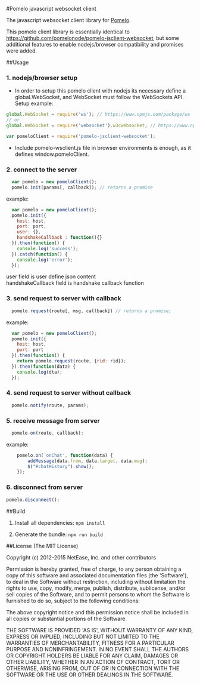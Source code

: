 #Pomelo javascript websocket client

The javascript websocket client library for [Pomelo](https://github.com/NetEase/pomelo).

This pomelo client library is essentially identical to https://github.com/pomelonode/pomelo-jsclient-websocket, but some additional features to enable nodejs/browser compatibility and promises were added.

##Usage
### 1. nodejs/browser setup
- In order to setup this pomelo client with nodejs its necessary define a global.WebSocket, and WebSocket must follow the WebSockets API. Setup example:
``` javascript
global.WebSocket = require('ws'); // https://www.npmjs.com/package/ws
// or
global.WebSocket = require('websocket').w3cwebsocket; // https://www.npmjs.com/package/websocket

var pomeloClient = require('pomelo-jsclient-websocket');
``` 
- Include pomelo-wsclient.js file in browser environments is enough, as it defines window.pomeloClient.

### 2. connect to the server
``` javascript
  var pomelo = new pomeloClient();
  pomelo.init(params[, callback]); // returns a promise
```  
example:
``` javascript
  var pomelo = new pomeloClient();
  pomelo.init({
    host: host,
    port: port,
    user: {},
    handshakeCallback : function(){}
  }).then(function() {
    console.log('success');
  }).catch(function() {
    console.log('error');
  });
```

user field is user define json content  
handshakeCallback field is handshake callback function  

### 3. send request to server with callback
``` javascript
  pomelo.request(route[, msg, callback]) // returns a promise;
```

example:
``` javascript
  var pomelo = new pomeloClient();
  pomelo.init({
    host: host,
    port: port
  }).then(function() {
    return pomelo.request(route, {rid: rid});
  }).then(function(data) {
    console.log(dta);	
  });
```

### 4. send request to server without callback
``` javascript
  pomelo.notify(route, params);
```

### 5. receive message from server 
``` javascript
  pomelo.on(route, callback); 
```

example: 
``` javascript
	pomelo.on('onChat', function(data) {
		addMessage(data.from, data.target, data.msg);
		$("#chatHistory").show();
	});
```

### 6. disconnect from server  
``` javascript
pomelo.disconnect();
```  

##Build
1. Install all dependencies:
`npm install`

2. Generate the bundle:
`npm run build`

##License
(The MIT License)

Copyright (c) 2012-2015 NetEase, Inc. and other contributors

Permission is hereby granted, free of charge, to any person obtaining a copy of this software and associated documentation files (the 'Software'), to deal in the Software without restriction, including without limitation the rights to use, copy, modify, merge, publish, distribute, sublicense, and/or sell copies of the Software, and to permit persons to whom the Software is furnished to do so, subject to the following conditions:

The above copyright notice and this permission notice shall be included in all copies or substantial portions of the Software.

THE SOFTWARE IS PROVIDED 'AS IS', WITHOUT WARRANTY OF ANY KIND, EXPRESS OR IMPLIED, INCLUDING BUT NOT LIMITED TO THE WARRANTIES OF MERCHANTABILITY, FITNESS FOR A PARTICULAR PURPOSE AND NONINFRINGEMENT. IN NO EVENT SHALL THE AUTHORS OR COPYRIGHT HOLDERS BE LIABLE FOR ANY CLAIM, DAMAGES OR OTHER LIABILITY, WHETHER IN AN ACTION OF CONTRACT, TORT OR OTHERWISE, ARISING FROM, OUT OF OR IN CONNECTION WITH THE SOFTWARE OR THE USE OR OTHER DEALINGS IN THE SOFTWARE.

